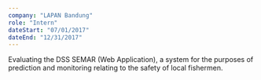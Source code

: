 ```yaml
---
company: "LAPAN Bandung"
role: "Intern"
dateStart: "07/01/2017"
dateEnd: "12/31/2017"
---
```


Evaluating the DSS SEMAR (Web Application), a system for the purposes of prediction and monitoring relating to the safety of local fishermen.